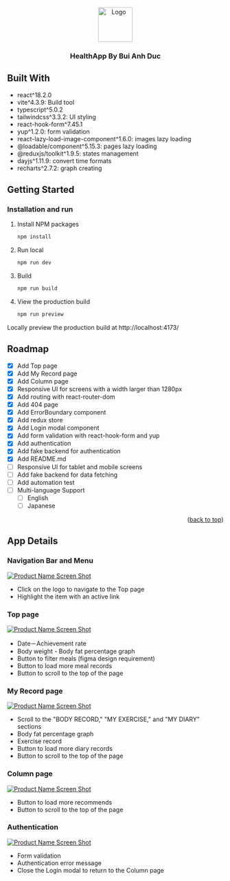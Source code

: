 
<a name="readme-top"></a>

<!-- PROJECT LOGO -->
<br />
<div align="center">
  <a href="https://github.com/othneildrew/Best-README-Template">
    <img src="images/logo.png" alt="Logo" width="80" height="80">
  </a>

  <h3 align="center">HealthApp By Bui Anh Duc</h3>
</div>

## Built With

* react^18.2.0
* vite^4.3.9: Build tool
* typescript^5.0.2
* tailwindcss^3.3.2: UI styling
* react-hook-form^7.45.1
* yup^1.2.0: form validation
* react-lazy-load-image-component^1.6.0: images lazy loading
* @loadable/component^5.15.3: pages lazy loading
* @reduxjs/toolkit^1.9.5: states management
* dayjs^1.11.9: convert time formats
* recharts^2.7.2: graph creating


<!-- GETTING STARTED -->
## Getting Started

### Installation and run

1. Install NPM packages
   ```sh
   npm install
   ```
2. Run local
   ```sh
   npm run dev
   ```
3. Build
   ```sh
   npm run build
   ```
4. View the production build
   ```sh
   npm run preview
   ```
Locally preview the production build at http://localhost:4173/

<!-- ROADMAP -->
## Roadmap

- [x] Add Top page
- [x] Add My Record page
- [x] Add Column page
- [x] Responsive UI for screens with a width larger than 1280px  
- [x] Add routing with react-router-dom
- [x] Add 404 page
- [x] Add ErrorBoundary component
- [x] Add redux store
- [x] Add Login modal component
- [x] Add form validation with react-hook-form and yup
- [x] Add authentication
- [X] Add fake backend for authentication
- [x] Add README.md
- [ ] Responsive UI for tablet and mobile screens
- [ ] Add fake backend for data fetching
- [ ] Add automation test
- [ ] Multi-language Support
    - [ ] English
    - [ ] Japanese

<p align="right">(<a href="#readme-top">back to top</a>)</p>



<!-- ABOUT THE PROJECT -->
## App Details


### Navigation Bar and Menu
[![Product Name Screen Shot][product-screenshot]]()

* Click on the logo to navigate to the Top page
* Highlight the item with an active link



### Top page
[![Product Name Screen Shot][product-screenshot]]()

* Date－Achievement rate
* Body weight - Body fat percentage graph
* Button to filter meals (figma design requirement)
* Button to load more meal records
* Button to scroll to the top of the page



### My Record page
[![Product Name Screen Shot][product-screenshot]]()

* Scroll to the "BODY RECORD," "MY EXERCISE," and "MY DIARY" sections
* Body fat percentage graph
* Exercise record
* Button to load more diary records
* Button to scroll to the top of the page



### Column page
[![Product Name Screen Shot][product-screenshot]]()

* Button to load more recommends
* Button to scroll to the top of the page


### Authentication
[![Product Name Screen Shot][product-screenshot]]()

* Form validation
* Authentication error message
* Close the Login modal to return to the Column page


<!-- MARKDOWN LINKS & IMAGES -->
<!-- https://www.markdownguide.org/basic-syntax/#reference-style-links -->
[product-screenshot]: images/screenshot.png



